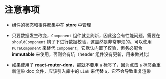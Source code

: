 # 注意事项

* 组件的状态和事件都集中在 **store** 中管理

* 只要数据发生改变，`Component` 组件就会刷新，因此这会有性能问题，需要在 `shouldComponent` 钩子下进行数据校验，这显然是非常麻烦的。可以使用 `PureComponent` 来替代 `Component`，它默认内置了校验，但务必配合 **immutable** 来使用，否则会有坑（header 组件没有更新，用来做对比）

* 如果使用了 **react-router-dom**，那就不要用 `a` 标签了，因为点击 `a` 标签会重新渲染 doc 文件，应该引入库中的 `Link` 来代替 `a`，它不会导致重复渲染